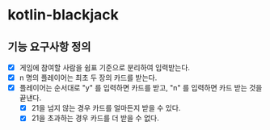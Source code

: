 # kotlin-blackjack

## 기능 요구사항 정의
- [x] 게임에 참여할 사람을 쉼표 기준으로 분리하여 입력받는다.
- [x] n 명의 플레이어는 최초 두 장의 카드를 받는다.
- [x] 플레이어는 순서대로 "y" 를 입력하면 카드를 받고, "n" 를 입력하면 카드 받는 것을 끝낸다.
  - [x] 21을 넘지 않는 경우 카드를 얼마든지 받을 수 있다.
  - [x] 21을 초과하는 경우 카드를 더 받을 수 없다.

